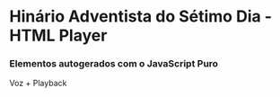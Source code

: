# Hinário Adventista do Sétimo Dia - HTML Player

### Elementos autogerados com o JavaScript Puro

Voz + Playback

<!-- **Why in PHP?** For show hymn title name preview shared in social media -->

